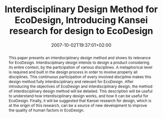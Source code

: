 ---
members: ["PLevy"]
slug: interdisciplinary-design-method-for-ecodesign-introducing-kansei-research-for-design-to-ecodesign
title: "Interdisciplinary Design Method for EcoDesign, Introducing Kansei research for design to EcoDesign"
layout: publi
searchFilter: Publication
searchWeight: 8
publitype: inproceedings
subsection: conference
institution:
    heig: 1
    logo: Tsukuba
    short: 'U. of Tsukuba'
    web: "https://www.tsukuba.ac.jp/"
    name: "University of Tsukuba"
kansei: true
research: 
    -  kansei
chaire: false
date: 2007-10-02T19:37:01+02:00
citation:
    authors:
        1: ["Levy", "Pierre", "P."]
        2: ["Yamanaka", "Toshimasa", "T."]
    year: 2007
    title: "Interdisciplinary Design Method for EcoDesign – Introducing Kansei research for design to EcoDesign"
    proceedings: "the Proceedings of 5th International Symposium on Environmentally Conscious Design and Inverse Manufacturing - EcoDesign2007"
    firstpage: "CD"
    publisher: ["IEEE", "Tokyo, Japan"]
reference: "Lévy, P., & Yamanaka, T. (2007). Interdisciplinary Design Method for EcoDesign – Introducing Kansei research for design to EcoDesign. the Proceedings of 5th International Symposium on Environmentally Conscious Design and Inverse Manufacturing - EcoDesign2007 ([on CD]). Tokyo, Japan."
abstract: "This paper presents an interdisciplinary design method and shows its relevance for EcoDesign. Interdisciplinary design intends to design a product considering its entire context, by the participation of various disciplines. A metaphorical level is required and built in the design process in order to involve properly all disciplines. This continuous participation of every involved discipline makes this design method fully interdisciplinary and relevant for EcoDesign. After introducing the objectives of EcoDesign and interdisciplinary design, the method of interdisciplinary design method will be detailed. This description will be useful to understand how interdisciplinary design works, and how it can be useful for EcoDesign. Finally, it will be suggested that Kansei research for design, which is at the origin of this research, can be a source of new development to improve the quality of human factors in EcoDesign."
link:
    1: ["paper", "paper", "https://1drv.ms/b/s!AnQx_v88q65Qv4RQOqVejMPNU56YJA?e=65I429"]
---